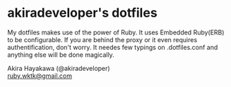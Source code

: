 # akiradeveloper's dotfiles
My dotfiles makes use of the power of Ruby. It uses Embedded Ruby(ERB) to be configurable. If you are behind the proxy or it even requires authentification, don't worry. It needes few typings on .dotfiles.conf and anything else will be done magically.

Akira Hayakawa (@akiradeveloper)  
ruby.wktk@gmail.com
